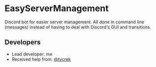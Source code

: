 # EasyServerManagement
Discord bot for easier server management. All done in command line (messages) instead of having to deal with Discord's GUI and transitions.

## Developers
- Lead developer: me
- Received help from: [@tycrek](https://github.com/tycrek)
